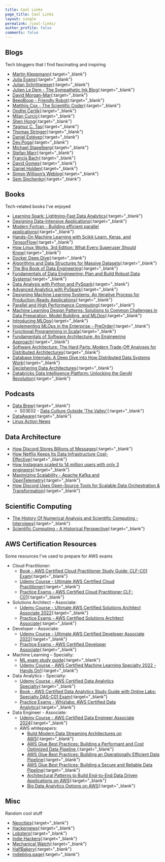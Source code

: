 ```yaml
---
title: Cool Links
page_title: Cool Links
layout: single
permalink: /cool-links/
author_profile: false
comments: false
---
```


## Blogs

Tech bloggers that I find fascinating and inspiring

- [Martin Kleppmann](https://martin.kleppmann.com/){:target="\_blank"}
- [Julia Evans](https://jvns.ca/){:target="\_blank"}
- [Julian Schrittwieser](https://www.furidamu.org/){:target="\_blank"}
- [Julien Le Dem - The Sympathetic Ink Blog](https://sympathetic.ink/){:target="\_blank"}
- [David Morgan-Mar](https://www.dangermouse.net/){:target="\_blank"}
- [BeepBoop - Friendly Robot](https://beepb00p.xyz/){:target="\_blank"}
- [Matthijs Cox - The Scientific Coder](https://scientificcoder.com/){:target="\_blank"}
- [Ondřej Čertík](https://ondrejcertik.com/){:target="\_blank"}
- [Milan Curcic](https://milancurcic.com/){:target="\_blank"}
- [Shen Hong](https://shen.hong.io/){:target="\_blank"}
- [Yagmur C. Tas](https://yagmurcetintas.com/){:target="\_blank"}
- [Thomas Stringer](https://trstringer.com/){:target="\_blank"}
- [Daniel Estévez](https://destevez.net/){:target="\_blank"}
- [Dev.Poga](https://devpoga.org/){:target="\_blank"}
- [Michael Stapelberg](https://michael.stapelberg.ch/){:target="\_blank"}
- [Stefan Marr](https://stefan-marr.de/){:target="\_blank"}
- [Francis Bach](https://francisbach.com/){:target="\_blank"}
- [David Gomes](https://davidgomes.com/){:target="\_blank"}
- [Daniel Holden](https://theorangeduck.com){:target="\_blank"}
- [Simon Willison’s Weblog](https://simonwillison.net/){:target="\_blank"}
- [Sem Sinchenko](https://semyonsinchenko.github.io/ssinchenko/){:target="\_blank"}

## Books

Tech-related books I've enjoyed

- [Learning Spark: Lightning-Fast Data Analytics](https://www.amazon.com/Learning-Spark-Jules-Damji/dp/1492050040){:target="\_blank"}
- [Designing Data-Intensive Applications](https://www.amazon.com/Designing-Data-Intensive-Applications-Reliable-Maintainable/dp/1449373321){:target="\_blank"}
- [Modern Fortran - Building efficient parallel applications](https://www.manning.com/books/modern-fortran){:target="\_blank"}
- [Hands-On Machine Learning with Scikit-Learn, Keras, and TensorFlow](https://www.amazon.com/Hands-Machine-Learning-Scikit-Learn-TensorFlow/dp/1492032646){:target="\_blank"}
- [How Linux Works, 3rd Edition: What Every Superuser Should Know](https://www.amazon.com/How-Linux-Works-Brian-Ward/dp/1718500408){:target="\_blank"}
- [Docker Deep Dive](https://www.oreilly.com/library/view/docker-deep-dive/9781800565135/){:target="\_blank"}
- [Algorithms and Data Structures for Massive Datasets](https://www.manning.com/books/algorithms-and-data-structures-for-massive-datasets){:target="\_blank"}
- [The Big Book of Data Engineering](https://databricks.com/p/ebook/the-big-book-of-data-engineering){:target="\_blank"}
- [Fundamentals of Data Engineering: Plan and Build Robust Data Systems](https://www.amazon.com/Fundamentals-Data-Engineering-Robust-Systems/dp/1098108302){:target="\_blank"}
- [Data Analysis with Python and PySpark](https://www.amazon.com/Analysis-Python-PySpark-Jonathan-Rioux/dp/1617297208){:target="\_blank"}
- [Advanced Analytics with PySpark](https://www.oreilly.com/library/view/advanced-analytics-with/9781098103644/){:target="\_blank"}
- [Designing Machine Learning Systems: An Iterative Process for Production-Ready Applications](https://www.amazon.com/Designing-Machine-Learning-Systems-Production-Ready/dp/1098107969){:target="\_blank"}
- [Parallel and High Performance Computing](https://www.amazon.com/Parallel-Performance-Computing-Robert-Robey/dp/1617296465){:target="\_blank"}
- [Machine Learning Design Patterns: Solutions to Common Challenges in Data Preparation, Model Building, and MLOps](https://www.oreilly.com/library/view/machine-learning-design/9781098115777/){:target="\_blank"}
- [Introducing MLOps](https://www.oreilly.com/library/view/introducing-mlops/9781492083283/){:target="\_blank"}
- [Implementing MLOps in the Enterprise - PreOrder](https://www.oreilly.com/library/view/implementing-mlops-in/9781098136574/){:target="\_blank"}
- [Functional Programming in Scala](https://www.manning.com/books/functional-programming-in-scala-second-edition){:target="\_blank"}
- [Fundamentals of Software Architecture: An Engineering Approach](https://www.oreilly.com/library/view/fundamentals-of-software/9781663728357/){:target="\_blank"}
- [Software Architecture: The Hard Parts: Modern Trade-Off Analyses for Distributed Architectures](https://www.amazon.com/Software-Architecture-Trade-Off-Distributed-Architectures/dp/1492086894){:target="\_blank"}
- [Database Internals: A Deep Dive into How Distributed Data Systems Work](https://www.amazon.com/Database-Internals-Deep-Distributed-Systems/dp/1492040347){:target="\_blank"}
- [Deciphering Data Architectures](https://www.oreilly.com/library/view/deciphering-data-architectures/9781098150754/){:target="\_blank"}
- [Databricks Data Intelligence Platform: Unlocking the GenAI Revolution](https://www.amazon.com/Databricks-Data-Intelligence-Platform-Revolution/dp/B0D3KS8P2C){:target="\_blank"}

## Podcasts

- [Data Brew](https://databricks.com/discover/data-brew){:target="\_blank"}
  - S03E02 - [Data Culture Outside ‘The Valley’](https://databricks.com/discover/data-brew/s3-e2-data-culture-outside-the-valley){:target="\_blank"}
- [DataAware](https://www.ascend.io/dataaware-podcast/){:target="\_blank"}
- [Linux Action News](https://www.youtube.com/watch?v=6caj3BaaYdY&list=PLUW3LUwQvegxyaQeHQuMrDq94CT2ZZm9F)

## Data Architecture

- [How Discord Stores Billions of Messages](https://discord.com/blog/how-discord-stores-billions-of-messages){:target="\_blank"}
- [How Netflix Keeps Its Data Infrastructure Cost-Effective](https://acceldataio.medium.com/data-engineering-best-practices-how-netflix-keeps-its-data-infrastructure-cost-effective-dee310bcc910){:target="\_blank"}
- [How Instagram scaled to 14 million users with only 3 engineers](https://engineercodex.substack.com/p/how-instagram-scaled-to-14-million){:target="\_blank"}
- [Maximizing Scalability - Apache Kafka and OpenTelemetry](https://signoz.io/blog/maximizing-scalability-apache-kafka-and-opentelemetry/){:target="\_blank"}
- [How Discord Uses Open-Source Tools for Scalable Data Orchestration & Transformation](https://discord.com/blog/how-discord-uses-open-source-tools-for-scalable-data-orchestration-transformation){:target="\_blank"}

## Scientific Computing

- [The History Of Numerical Analysis and Scientific Computing - Interviews](http://history.siam.org/){:target="\_blank"}
- [Scientific Computing - A Historical Perspective](https://link.springer.com/book/10.1007/978-3-319-69847-2){:target="\_blank"}

## AWS Certification Resources

Some resources I've used to prepare for AWS exams

- Cloud Practitioner:
  - [Book - AWS Certified Cloud Practitioner Study Guide: CLF-C01 Exam](https://www.amazon.com/Certified-Cloud-Practitioner-Study-Guide/dp/1119490707){:target="\_blank"}
  - [Udemy Course - Ultimate AWS Certified Cloud Practitioner](https://www.udemy.com/course/aws-certified-cloud-practitioner-new/){:target="\_blank"}
  - [Practice Exams - AWS Certified Cloud Practitioner CLF-C01](https://www.udemy.com/course/practice-exams-aws-certified-cloud-practitioner/){:target="\_blank"}
- Solutions Architect – Associate:
  - [Udemy Course - Ultimate AWS Certified Solutions Architect Associate 2022](https://www.udemy.com/course/aws-certified-solutions-architect-associate-saa-c02/){:target="\_blank"}
  - [Practice Exams - AWS Certified Solutions Architect Associate](https://www.udemy.com/course/practice-exams-aws-certified-solutions-architect-associate/){:target="\_blank"}
- Developer – Associate:
  - [Udemy Course - Ultimate AWS Certified Developer Associate 2022](https://www.udemy.com/course/aws-certified-developer-associate-dva-c01/){:target="\_blank"}
  - [Practice Exams - AWS Certified Developer Associate](https://www.udemy.com/course/aws-certified-developer-associate-practice-tests-dva-c01/){:target="\_blank"}
- Machine Learning – Specialty:
  - [ML exam study guide](https://www.mlexam.com/){:target="\_blank"}
  - [Udemy Course - AWS Certified Machine Learning Specialty 2022 - Hands On!](https://www.udemy.com/course/aws-machine-learning/){:target="\_blank"}
- Data Analytics - Specialty:
  - [Udemy Course - AWS Certified Data Analytics Specialty](https://www.udemy.com/course/aws-data-analytics/){:target="\_blank"}
  - [Book - AWS Certified Data Analytics Study Guide with Online Labs: Specialty DAS-C01 Exam](https://www.amazon.com/dp/1119819458/ref=emc_b_5_t){:target="\_blank"}
  - [Practice Exams - Whizlabs: AWS Certified Data Analytics](https://www.whizlabs.com/aws-certified-data-analytics-specialty/){:target="\_blank"}
- Data Engineer - Associate:
  - [Udemy Course - AWS Certified Data Engineer Associate 2024](https://www.udemy.com/course/aws-data-engineer/){:target="\_blank"}
  - AWS whitepapers:
    - [Build Modern Data Streaming Architectures on AWS](https://docs.aws.amazon.com/whitepapers/latest/build-modern-data-streaming-analytics-architectures/build-modern-data-streaming-analytics-architectures.html){:target="\_blank"}
    - [AWS Glue Best Practices: Building a Performant and Cost Optimized Data Pipeline ](https://docs.aws.amazon.com/whitepapers/latest/aws-glue-best-practices-build-performant-data-pipeline/aws-glue-best-practices-build-performant-data-pipeline.html){:target="\_blank"}
    - [AWS Glue Best Practices: Building an Operationally Efficient Data Pipeline](https://docs.aws.amazon.com/whitepapers/latest/aws-glue-best-practices-build-efficient-data-pipeline/aws-glue-best-practices-build-efficient-data-pipeline.html){:target="\_blank"}
    - [AWS Glue Best Practices: Building a Secure and Reliable Data Pipeline](https://docs.aws.amazon.com/whitepapers/latest/aws-glue-best-practices-build-secure-data-pipeline/aws-glue-best-practices-build-secure-data-pipeline.html){:target="\_blank"}
    - [Architectural Patterns to Build End-to-End Data Driven Applications on AWS](https://docs.aws.amazon.com/whitepapers/latest/build-e2e-data-driven-applications/build-e2e-data-driven-applications.html){:target="\_blank"}
    - [Big Data Analytics Options on AWS](https://docs.aws.amazon.com/whitepapers/latest/big-data-analytics-options/welcome.html){:target="\_blank"}

## Misc

Random cool stuff

- [Neocities](https://neocities.org/){:target="\_blank"}
- [Hackernews](https://news.ycombinator.com/){:target="\_blank"}
- [Lobsters](https://lobste.rs/){:target="\_blank"}
- [Indie Hackers](https://www.indiehackers.com/){:target="\_blank"}
- [Mechanical Watch](https://ciechanow.ski/mechanical-watch/){:target="\_blank"}
- [HalfBakery](http://halfbakery.com/){:target="\_blank"}
- [indieblog.page](https://indieblog.page){:target="\_blank"}

